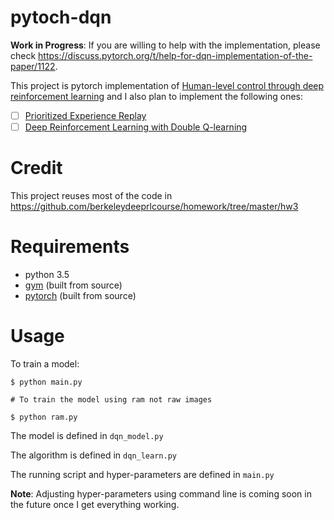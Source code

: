 # pytoch-dqn

**Work in Progress**: If you are willing to help with the implementation, please check <https://discuss.pytorch.org/t/help-for-dqn-implementation-of-the-paper/1122>.

This project is pytorch implementation of [Human-level control through deep reinforcement learning](http://www.nature.com/nature/journal/v518/n7540/full/nature14236.html) and I also plan to implement the following ones:

- [ ] [Prioritized Experience Replay](https://arxiv.org/abs/1511.05952)
- [ ] [Deep Reinforcement Learning with Double Q-learning](https://arxiv.org/abs/1509.06461)

# Credit

This project reuses most of the code in <https://github.com/berkeleydeeprlcourse/homework/tree/master/hw3>

# Requirements

- python 3.5
- [gym](https://github.com/openai/gym#installation) (built from source)
- [pytorch](https://github.com/pytorch/pytorch#from-source) (built from source)

# Usage

To train a model:

```
$ python main.py

# To train the model using ram not raw images

$ python ram.py
```

The model is defined in `dqn_model.py`

The algorithm is defined in `dqn_learn.py`

The running script and hyper-parameters are defined in `main.py`

**Note**: Adjusting hyper-parameters using command line is coming soon in the future once I get everything working.
